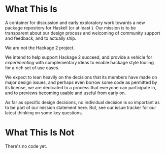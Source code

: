 What This Is
============

A container for discussion and early exploratory work towards a new package repository for Haskell (or at least ).  Our mission is to be transparent about our design process and welcoming of community support and feedback, and to actually ship.

We are not the Hackage 2 project.

We intend to help support Hackage 2 succeed, and provide a vehicle for *experimenting* with complementary ideas to enable hackage style tooling for a rich set of use cases.

We expect to lean heavily on the decisions that its members have made on major design issues, and perhaps even borrow some code as permitted by its license, we are dedicated to a process that everyone can participate in, and to previews becoming usable and useful from early on.

As far as specific design decisions, no individual decision is so important as to be part of our mission statement here.  But, see our issue tracker for our latest thinking on some key questions.


What This Is Not
================

There's no code yet.
